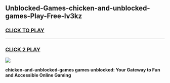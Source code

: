
## Unblocked-Games-chicken-and-unblocked-games-Play-Free-lv3kz
<h3>
<a href="https://premium76.site?title=chicken-and-unblocked-games&ref=21A">CLICK TO PLAY</a></h3>
<hr>

<h3>
<a href="https://premium76.site?title=chicken-and-unblocked-games&ref=21A">CLICK 2 PLAY</a>
  
</h3>

<a href="https://premium76.site?title=chicken-and-unblocked-games&ref=21A"><img src="https://clearcache.store/games.png"></a>


**chicken-and-unblocked-games games unblocked: Your Gateway to Fun and Accessible Online Gaming**
